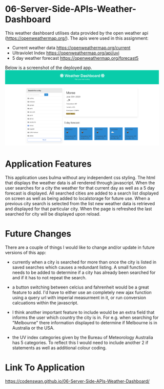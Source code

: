 # 06-Server-Side-APIs-Weather-Dashboard

This weather dashboard utilises data provided by the open weather api (https://openweathermap.org/). The apis were used in this assignment:
  - Current weather data https://openweathermap.org/current
  - Ultraviolet Index https://openweathermap.org/api/uvi
  - 5 day weather forecast https://openweathermap.org/forecast5
  
Below is a screenshot of the deployed app.
![](Assets/Screen%20Shot%202020-06-30%20at%202.10.47%20pm.png)
  
# Application Features
This application uses bulma without any independent css styling. The html that displays the weather data is all rendered through javascript. When the user searches for a city the weather for that current day as well as a 5 day forecast is displayed. All searched cities are added to a search list displayed on screen as well as being added to localstorage for future use. When a previous city search is selected from the list new weather data is retrieved and displayed for that particular city. When the page is refreshed the last searched for city will be displayed upon reload.

# Future Changes
There are a couple of things I would like to change and/or update in future versions of this app:

- currently when a city is searched for more than once the city is listed in saved searches which causes a redundant listing. A small function needs to be added to determine if a city has already been searched for and if it has to not repeat the search.

- a button switching between celcius and fahrenheit would be a great feature to add. I'd have to either use an completely new ajax function using a query url with imperial measurment in it, or run conversion calcuations within the javascript.

- I think another important feature to include would be an extra field that informs the user which country the city is in. For e.g. when searching for "Melbourne" there information displayed to determine if Melbourne is in Australia or the USA.

- the UV index categories given by the Bureau of Meteorology Australia has 5 categories. To reflect this I would need to include another 2 if statements as well as additional colour coding.

# Link To Application
https://codenswan.github.io/06-Server-Side-APIs-Weather-Dashboard/

